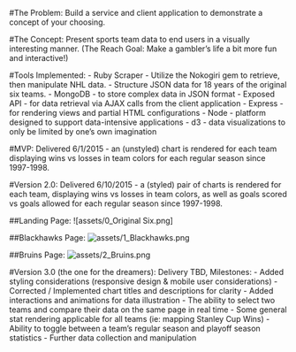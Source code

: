 #The Problem:
Build a service and client application to demonstrate a concept of your choosing.

#The Concept:
Present sports team data to end users in a visually interesting manner. (The Reach Goal: Make a gambler’s life a bit more fun and interactive!)

#Tools Implemented:
	- Ruby Scraper - Utilize the Nokogiri gem to retrieve, then manipulate NHL data.
	- Structure JSON data for 18 years of the original six teams.
	- MongoDB - to store complex data in JSON format
	- Exposed API - for data retrieval via AJAX calls from the client application
	- Express - for rendering views and partial HTML configurations
	- Node - platform designed to support data-intensive applications
	- d3 - data visualizations to only be limited by one’s own imagination

#MVP:
Delivered 6/1/2015 - an (unstyled) chart is rendered for each team displaying wins vs losses in team colors for each regular season since 1997-1998.

#Version 2.0:
Delivered 6/10/2015 - a (styled) pair of charts is rendered for each team, displaying wins vs losses in team colors, as well as goals scored vs goals allowed for each regular season since 1997-1998.

##Landing Page:
![assets/0_Original Six.png]

##Blackhawks Page:
![assets/1_Blackhawks.png]()

##Bruins Page:
![assets/2_Bruins.png]()

#Version 3.0 (the one for the dreamers): Delivery TBD, Milestones:
	- Added styling considerations (responsive design & mobile user considerations)
	- Corrected / Implemented chart titles and descriptions for clarity
	- Added interactions and animations for data illustration
	- The ability to select two teams and compare their data on the same page in real time
	- Some general stat rendering applicable for all teams (ie: mapping Stanley Cup Wins)
	- Ability to toggle between a team’s regular season and playoff season statistics
	- Further data collection and manipulation

